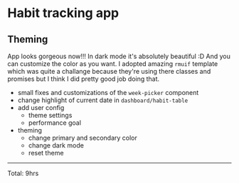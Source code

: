 # Habit tracking app

## Theming

App looks gorgeous now!!! In dark mode it's absolutely beautiful :D And you can customize the color as you want.
I adopted amazing `rmuif` template which was quite a challange because they're using there classes and promises but
I think I did pretty good job doing that.

* small fixes and customizations of the `week-picker` component
* change highlight of current date in `dashboard/habit-table`
* add user config
  * theme settings
  * performance goal
* theming
  * change primary and secondary color
  * change dark mode
  * reset theme
 
<hr>
Total: 9hrs
